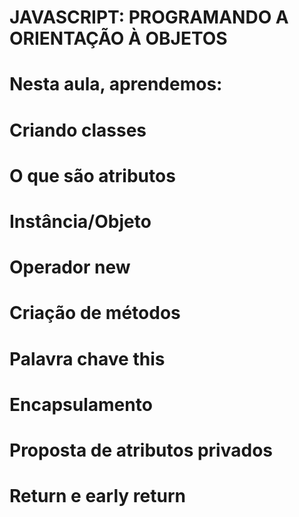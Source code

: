 # JAVASCRIPT: PROGRAMANDO A ORIENTAÇÃO À OBJETOS

# Nesta aula, aprendemos:

# Criando classes
# O que são atributos
# Instância/Objeto
# Operador new
# Criação de métodos
# Palavra chave this
# Encapsulamento
# Proposta de atributos privados
# Return e early return